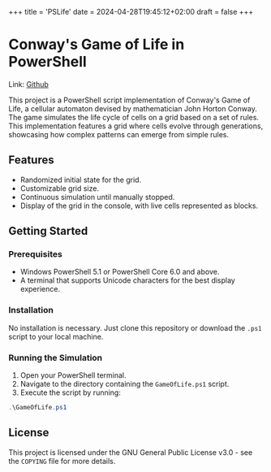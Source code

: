 +++
title = 'PSLife'
date = 2024-04-28T19:45:12+02:00
draft = false
+++


# Conway's Game of Life in PowerShell
Link: [Github](https://github.com/dabeastnet/PSLife)


This project is a PowerShell script implementation of Conway's Game of Life, a cellular automaton devised by mathematician John Horton Conway. The game simulates the life cycle of cells on a grid based on a set of rules. This implementation features a grid where cells evolve through generations, showcasing how complex patterns can emerge from simple rules.

## Features

- Randomized initial state for the grid.
- Customizable grid size.
- Continuous simulation until manually stopped.
- Display of the grid in the console, with live cells represented as blocks.

## Getting Started

### Prerequisites

- Windows PowerShell 5.1 or PowerShell Core 6.0 and above.
- A terminal that supports Unicode characters for the best display experience.

### Installation

No installation is necessary. Just clone this repository or download the `.ps1` script to your local machine.

### Running the Simulation

1. Open your PowerShell terminal.
2. Navigate to the directory containing the `GameOfLife.ps1` script.
3. Execute the script by running:

```powershell
.\GameOfLife.ps1
```
## License
This project is licensed under the GNU General Public License v3.0 - see the `COPYING` file for more details.